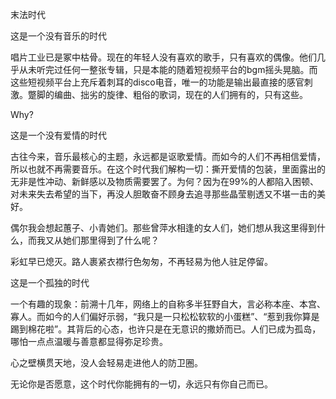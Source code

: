 末法时代

这是一个没有音乐的时代

唱片工业已是冢中枯骨。现在的年轻人没有喜欢的歌手，只有喜欢的偶像。他们几乎从未听完过任何一整张专辑，只是本能的随着短视频平台的bgm摇头晃脑。而这些短视频平台上充斥着刺耳的disco电音，唯一的功能是输出最直接的感官刺激。蹩脚的编曲、拙劣的旋律、粗俗的歌词，现在的人们拥有的，只有这些。

Why?

这是一个没有爱情的时代

古往今来，音乐最核心的主题，永远都是讴歌爱情。而如今的人们不再相信爱情，所以也就不再需要音乐。在这个时代我们解构一切：撕开爱情的包装，里面露出的无非是性冲动、新鲜感以及物质需要罢了。为何？因为在99%的人都陷入困顿、对未来失去希望的当下，再没人胆敢奋不顾身去追寻那些晶莹剔透又不堪一击的美好。

偶尔我会想起蕙子、小青她们。那些曾萍水相逢的女人们，她们想从我这里得到什么，而我又从她们那里得到了什么呢？

彩虹早已熄灭。路人裹紧衣襟行色匆匆，不再轻易为他人驻足停留。

这是一个孤独的时代

一个有趣的现象：前溯十几年，网络上的自称多半狂野自大，言必称本座、本宫、寡人。而如今的人们偏好示弱，“我只是一只松松软软的小蛋糕”、“惹到我你算是踢到棉花啦”。其背后的心态，也许只是在无意识的撒娇而已。人们已成为孤岛，哪怕一点点温暖与善意都显得弥足珍贵。

心之壁横贯天地，没人会轻易走进他人的防卫圈。

无论你是否愿意，这个时代你能拥有的一切，永远只有你自己而已。
